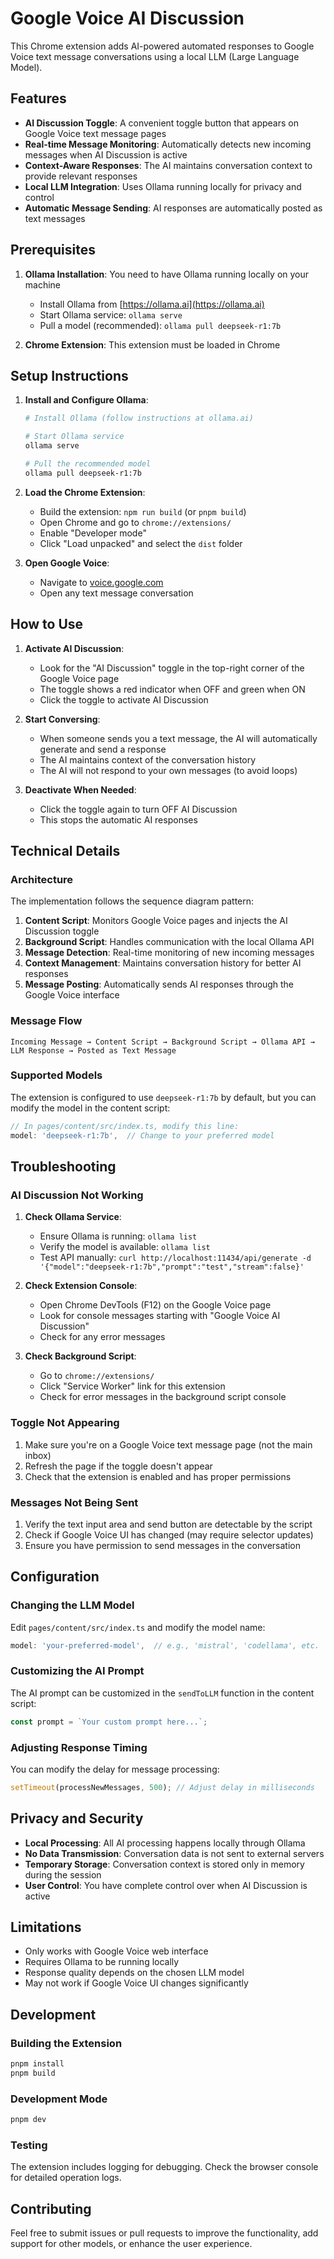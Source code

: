 # Google Voice AI Discussion

This Chrome extension adds AI-powered automated responses to Google Voice text message conversations using a local LLM (Large Language Model).

## Features

- **AI Discussion Toggle**: A convenient toggle button that appears on Google Voice text message pages
- **Real-time Message Monitoring**: Automatically detects new incoming messages when AI Discussion is active
- **Context-Aware Responses**: The AI maintains conversation context to provide relevant responses
- **Local LLM Integration**: Uses Ollama running locally for privacy and control
- **Automatic Message Sending**: AI responses are automatically posted as text messages

## Prerequisites

1. **Ollama Installation**: You need to have Ollama running locally on your machine
   - Install Ollama from [https://ollama.ai](https://ollama.ai)
   - Start Ollama service: `ollama serve`
   - Pull a model (recommended): `ollama pull deepseek-r1:7b`

2. **Chrome Extension**: This extension must be loaded in Chrome

## Setup Instructions

1. **Install and Configure Ollama**:
   ```bash
   # Install Ollama (follow instructions at ollama.ai)
   
   # Start Ollama service
   ollama serve
   
   # Pull the recommended model
   ollama pull deepseek-r1:7b
   ```

2. **Load the Chrome Extension**:
   - Build the extension: `npm run build` (or `pnpm build`)
   - Open Chrome and go to `chrome://extensions/`
   - Enable "Developer mode"
   - Click "Load unpacked" and select the `dist` folder

3. **Open Google Voice**:
   - Navigate to [voice.google.com](https://voice.google.com)
   - Open any text message conversation

## How to Use

1. **Activate AI Discussion**:
   - Look for the "AI Discussion" toggle in the top-right corner of the Google Voice page
   - The toggle shows a red indicator when OFF and green when ON
   - Click the toggle to activate AI Discussion

2. **Start Conversing**:
   - When someone sends you a text message, the AI will automatically generate and send a response
   - The AI maintains context of the conversation history
   - The AI will not respond to your own messages (to avoid loops)

3. **Deactivate When Needed**:
   - Click the toggle again to turn OFF AI Discussion
   - This stops the automatic AI responses

## Technical Details

### Architecture

The implementation follows the sequence diagram pattern:

1. **Content Script**: Monitors Google Voice pages and injects the AI Discussion toggle
2. **Background Script**: Handles communication with the local Ollama API
3. **Message Detection**: Real-time monitoring of new incoming messages
4. **Context Management**: Maintains conversation history for better AI responses
5. **Message Posting**: Automatically sends AI responses through the Google Voice interface

### Message Flow

```
Incoming Message → Content Script → Background Script → Ollama API → LLM Response → Posted as Text Message
```

### Supported Models

The extension is configured to use `deepseek-r1:7b` by default, but you can modify the model in the content script:

```typescript
// In pages/content/src/index.ts, modify this line:
model: 'deepseek-r1:7b',  // Change to your preferred model
```

## Troubleshooting

### AI Discussion Not Working

1. **Check Ollama Service**:
   - Ensure Ollama is running: `ollama list`
   - Verify the model is available: `ollama list`
   - Test API manually: `curl http://localhost:11434/api/generate -d '{"model":"deepseek-r1:7b","prompt":"test","stream":false}'`

2. **Check Extension Console**:
   - Open Chrome DevTools (F12) on the Google Voice page
   - Look for console messages starting with "Google Voice AI Discussion"
   - Check for any error messages

3. **Check Background Script**:
   - Go to `chrome://extensions/`
   - Click "Service Worker" link for this extension
   - Check for error messages in the background script console

### Toggle Not Appearing

1. Make sure you're on a Google Voice text message page (not the main inbox)
2. Refresh the page if the toggle doesn't appear
3. Check that the extension is enabled and has proper permissions

### Messages Not Being Sent

1. Verify the text input area and send button are detectable by the script
2. Check if Google Voice UI has changed (may require selector updates)
3. Ensure you have permission to send messages in the conversation

## Configuration

### Changing the LLM Model

Edit `pages/content/src/index.ts` and modify the model name:

```typescript
model: 'your-preferred-model',  // e.g., 'mistral', 'codellama', etc.
```

### Customizing the AI Prompt

The AI prompt can be customized in the `sendToLLM` function in the content script:

```typescript
const prompt = `Your custom prompt here...`;
```

### Adjusting Response Timing

You can modify the delay for message processing:

```typescript
setTimeout(processNewMessages, 500); // Adjust delay in milliseconds
```

## Privacy and Security

- **Local Processing**: All AI processing happens locally through Ollama
- **No Data Transmission**: Conversation data is not sent to external servers
- **Temporary Storage**: Conversation context is stored only in memory during the session
- **User Control**: You have complete control over when AI Discussion is active

## Limitations

- Only works with Google Voice web interface
- Requires Ollama to be running locally
- Response quality depends on the chosen LLM model
- May not work if Google Voice UI changes significantly

## Development

### Building the Extension

```bash
pnpm install
pnpm build
```

### Development Mode

```bash
pnpm dev
```

### Testing

The extension includes logging for debugging. Check the browser console for detailed operation logs.

## Contributing

Feel free to submit issues or pull requests to improve the functionality, add support for other models, or enhance the user experience. 